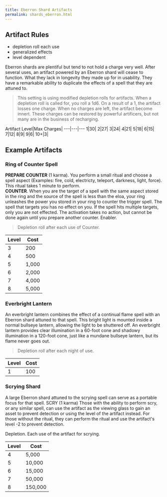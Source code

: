 ```yaml
---
title: Eberron Shard Artifacts
permalink: shards_eberron.html
---
```


## Artifact Rules
- depletion roll each use
- generalized effects
- level dependent

Eberron shards are plentiful but tend to not hold a charge very well. After several uses, an artifact powered by an Eberron shard will cease to function. What they lack in longevity they made up for in usability. They have a remarkable ability to duplicate the effects of a spell that they are attuned to.

> This setting is using modified depletion rolls for artifacts. When a depletion roll is called for, you roll a 1d6. On a result of a 1, the artifact losses one charge. When no charges are left, the artifact become innert. These charges can be restored by powerful artificers, but not many are in the business of recharging.

Artifact Level|Max Charges|
---|---|---
1|30|
2|27|
3|24|
4|21|
5|18|
6|15|
7|12|
8|9|
9|6|
10+|3|

## Example Artifacts

### Ring of Counter Spell
**PREPARE COUNTER** (1 karma). You perform a small ritual and choose a spell aspect (Examples: fire, cold, electricty, teleport, darkness, light, force). This ritual takes 1 minute to perform.  
**COUNTER**. When you are the target of a spell with the same aspect stored in the ring and the source of the spell is less than the eloa, your ring unleashes the power you stored in your ring to counter the trigger spell. The spell that targets you has no effect on you. If the spell hits multiple targets, only you are not effected. The activation takes no action, but cannot be done again until you prepare another counter. Enabler.

> Depletion roll after each use of Counter.

Level | Cost
---|---
3 | 200
4 | 500
5 | 1,000
6 | 2,000
7 | 4,000
8 | 5,000

### Everbright Lantern
An everbright lantern combines the effect of a continual flame spell with an Eberron shard attuned to that spell. This bright light is mounted inside a normal bullseye lantern, allowing the light to be shuttered off. An everbright lantern provides clear illumination in a 60-foot cone and shadowy illumination in a 120-foot cone, just like a mundane bullseye lantern, but its flame never goes out.

> Depletion roll after each night of use.

Level | Cost
---|---
1 | 100

### Scrying Shard
A large Eberron shard attuned to the scrying spell can serve as a portable focus for that spell.
SCRY (1 karma) Those with the ability to perform scry, or any similar spell, can use the artifact as the viewing glass to gain an asset to prevent detection or using the level of the artifact instead. For those without the ritual, they can perform the ritual and use the artifact's level -2 to prevent detection.

Depletion. Each use of the artifact for scrying.

Level | Cost
---|---
4 | 5,000
5 | 10,000
6 | 15,000
7 | 50,000
8 | 150,000